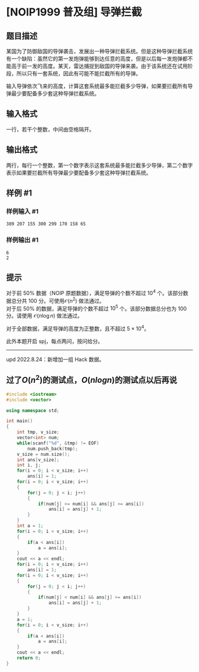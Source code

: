 # [NOIP1999 普及组] 导弹拦截

## 题目描述

某国为了防御敌国的导弹袭击，发展出一种导弹拦截系统。但是这种导弹拦截系统有一个缺陷：虽然它的第一发炮弹能够到达任意的高度，但是以后每一发炮弹都不能高于前一发的高度。某天，雷达捕捉到敌国的导弹来袭。由于该系统还在试用阶段，所以只有一套系统，因此有可能不能拦截所有的导弹。

   
输入导弹依次飞来的高度，计算这套系统最多能拦截多少导弹，如果要拦截所有导弹最少要配备多少套这种导弹拦截系统。

## 输入格式

一行，若干个整数，中间由空格隔开。

## 输出格式

两行，每行一个整数，第一个数字表示这套系统最多能拦截多少导弹，第二个数字表示如果要拦截所有导弹最少要配备多少套这种导弹拦截系统。

## 样例 #1

### 样例输入 #1

```
389 207 155 300 299 170 158 65
```

### 样例输出 #1

```
6
2
```

## 提示

对于前 $50\%$ 数据（NOIP 原题数据），满足导弹的个数不超过 $10^4$ 个。该部分数据总分共 $100$ 分。可使用$\mathcal O(n^2)$ 做法通过。  
对于后 $50\%$ 的数据，满足导弹的个数不超过 $10^5$ 个。该部分数据总分也为 $100$ 分。请使用 $\mathcal O(n\log n)$ 做法通过。

对于全部数据，满足导弹的高度为正整数，且不超过 $5\times 10^4$。


此外本题开启 spj，每点两问，按问给分。

---

$\text{upd 2022.8.24}$：新增加一组 Hack 数据。

## 过了$O(n^2)$的测试点，$O(nlogn)$的测试点以后再说

```cpp
#include <iostream>
#include <vector>

using namespace std;

int main()
{
    int tmp, v_size;
    vector<int> num;
    while(scanf("%d", &tmp) != EOF)
        num.push_back(tmp);
    v_size = num.size();
    int ans[v_size];
    int i, j;
    for(i = 0; i < v_size; i++)
        ans[i] = 1;
    for(i = 0; i < v_size; i++)
    {
        for(j = 0; j < i; j++)
        {
            if(num[j] >= num[i] && ans[j] >= ans[i])
                ans[i] = ans[j] + 1;
        }
    }
    int a = 1;
    for(i = 0; i < v_size; i++)
    {
        if(a < ans[i])
            a = ans[i];
    }
    cout << a << endl;
    for(i = 0; i < v_size; i++)
        ans[i] = 1;
    for(i = 0; i < v_size; i++)
    {
        for(j = 0; j < i; j++)
        {
            if(num[j] < num[i] && ans[j] >= ans[i])
                ans[i] = ans[j] + 1;
        }
    }
    a = 1;
    for(i = 0; i < v_size; i++)
    {
        if(a < ans[i])
            a = ans[i];
    }
    cout << a << endl;
    return 0;
}
```
